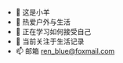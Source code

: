 - 👋 这是小羊
- 👀 热爱户外与生活
- 🌱 正在学习如何接受自己
- 💞️ 当前关注于生活记录
- 📫 邮箱 ren_blue@foxmail.com

<!---
brian-ren/brian-ren is a ✨ special ✨ repository because its `README.md` (this file) appears on your GitHub profile.
You can click the Preview link to take a look at your changes.
--->
